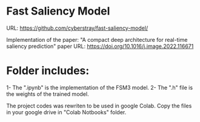 # Fast Saliency Model
URL: https://github.com/cyberstray/fast-saliency-model/

Implementation of  the paper: "A compact deep architecture for real-time saliency prediction"
paper URL: https://doi.org/10.1016/j.image.2022.116671

# Folder includes:
1- The ".ipynb" is the implementation of the FSM3 model.
2-  The ".h" file is the weights of the trained model.

The project codes was rewriten to be used in google Colab.
Copy the files in your google drive in "Colab Notbooks" folder. 
